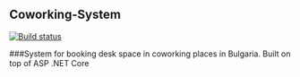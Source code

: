 ## Coworking-System
[![Build status](https://ci.appveyor.com/api/projects/status/0uy5pgmxs80bgla8/branch/master?svg=true)](https://ci.appveyor.com/project/Magik3a/coworking-system/branch/master)

###System for booking desk space in coworking places in Bulgaria. Built on top of ASP .NET Core

